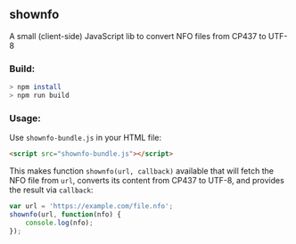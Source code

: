 ## shownfo

A small (client-side) JavaScript lib to convert NFO files from CP437 to UTF-8

### Build:

```sh
> npm install
> npm run build
```

### Usage:

Use `shownfo-bundle.js` in your HTML file:

```html
<script src="shownfo-bundle.js"></script>
```

This makes function `shownfo(url, callback)` available that will fetch the NFO file from `url`, converts its content from CP437 to UTF-8, and provides the result via `callback`:

```js
var url = 'https://example.com/file.nfo';
shownfo(url, function(nfo) {
    console.log(nfo);
});
```
